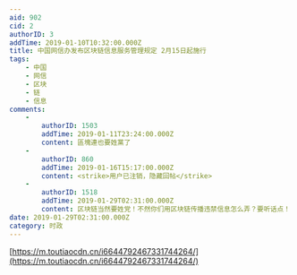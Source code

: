 ```yaml
---
aid: 902
cid: 2
authorID: 3
addTime: 2019-01-10T10:32:00.000Z
title: 中国网信办发布区块链信息服务管理规定 2月15日起施行
tags:
    - 中国
    - 网信
    - 区块
    - 链
    - 信息
comments:
    -
        authorID: 1503
        addTime: 2019-01-11T23:24:00.000Z
        content: 區塊連也要姓黨了
    -
        authorID: 860
        addTime: 2019-01-16T15:17:00.000Z
        content: <strike>用户已注销，隐藏回帖</strike>
    -
        authorID: 1518
        addTime: 2019-01-29T02:31:00.000Z
        content: 区块链当然要姓党！不然你们用区块链传播违禁信息怎么弄？要听话点！
date: 2019-01-29T02:31:00.000Z
category: 时政
---
```


[https://m.toutiaocdn.cn/i6644792467331744264/](https://m.toutiaocdn.cn/i6644792467331744264/)
